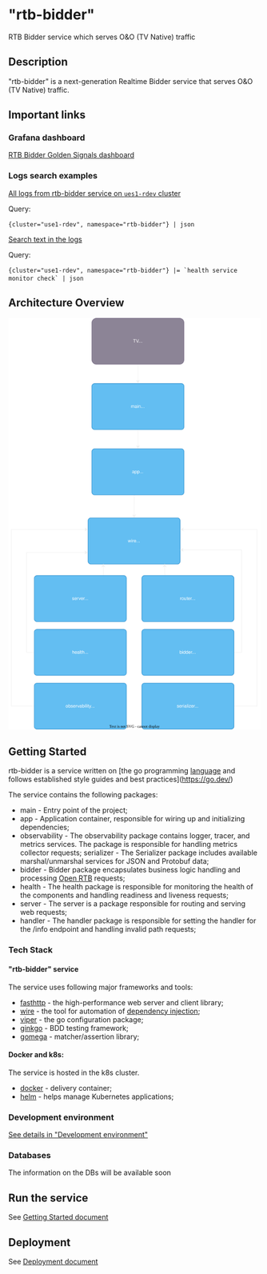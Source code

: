 # "rtb-bidder"

RTB Bidder service which serves O&O (TV Native) traffic

## Description

"rtb-bidder" is a next-generation Realtime Bidder service that serves O&O (TV Native) traffic.

## Important links

### Grafana dashboard

[RTB Bidder Golden Signals dashboard](https://grafana.int.adgear.com/d/0JYSf334k/rtb-bidder-golden-signals?orgId=1&refresh=10s&var-datasource=use1-rdev&var-cluster=use1-rdev&var-namespace=rtb-bidder&var-pod=rtb-bidder-0&from=now-5m&to=now)

### Logs search examples

[All logs from rtb-bidder service on `ues1-rdev` cluster](https://grafana.int.adgear.com/explore?orgId=1&left=%7B%22datasource%22:%22P9A714CFC031CC693%22,%22queries%22:%5B%7B%22refId%22:%22A%22,%22expr%22:%22%7Bcluster%3D%5C%22use1-rdev%5C%22,%20namespace%3D%5C%22rtb-bidder%5C%22%7D%20%7C%20json%22,%22queryType%22:%22range%22,%22datasource%22:%7B%22type%22:%22loki%22,%22uid%22:%22P9A714CFC031CC693%22%7D,%22editorMode%22:%22code%22%7D%5D,%22range%22:%7B%22from%22:%22now-30m%22,%22to%22:%22now%22%7D%7D)

Query:

```
{cluster="use1-rdev", namespace="rtb-bidder"} | json
```

[Search text in the logs](https://grafana.int.adgear.com/explore?orgId=1&left=%7B%22datasource%22:%22P9A714CFC031CC693%22,%22queries%22:%5B%7B%22refId%22:%22A%22,%22expr%22:%22%7Bcluster%3D%5C%22use1-rdev%5C%22,%20namespace%3D%5C%22rtb-bidder%5C%22%7D%20%7C%3D%20%60health%20service%20monitor%20check%60%20%7C%20json%22,%22queryType%22:%22range%22,%22datasource%22:%7B%22type%22:%22loki%22,%22uid%22:%22P9A714CFC031CC693%22%7D,%22editorMode%22:%22code%22%7D%5D,%22range%22:%7B%22from%22:%22now-30m%22,%22to%22:%22now%22%7D%7D)

Query:

```
{cluster="use1-rdev", namespace="rtb-bidder"} |= `health service monitor check` | json
```


## Architecture Overview

![Alt](docs/diagrams/rtb-bidder.svg)

## Getting Started

rtb-bidder is a service written on [the go programming [language](https://go.dev/) and follows established style guides and best practices](https://go.dev/) 

The service contains the following packages:

- main - Entry point of the project;
- app - Application container, responsible for wiring up and initializing dependencies;
- observability - The observability package contains logger, tracer, and metrics services. The package is responsible for handling metrics collector requests;
serializer - The Serializer package includes available marshal/unmarshal services for JSON and Protobuf data;
- bidder - Bidder package encapsulates business logic handling and processing [Open RTB](https://iabtechlab.com/standards/openrtb/) requests;
- health - The health package is responsible for monitoring the health of the components and handling readiness and liveness requests;
- server - The server is a package responsible for routing and serving web requests;
- handler - The handler package is responsible for setting the handler for the /info endpoint and handling invalid path requests;

### Tech Stack

#### "rtb-bidder" service
The service uses following major frameworks and tools:
- [fasthttp](https://github.com/valyala/fasthttp) - the high-performance web server and client library;
- [wire](https://github.com/google/wire) - the tool for automation of [dependency injection](https://en.wikipedia.org/wiki/Dependency_injection);
- [viper](https://github.com/spf13/viper) - the go configuration package; 
- [ginkgo](https://github.com/onsi/ginkgo) - BDD testing framework;
- [gomega](https://github.com/onsi/gomega) - matcher/assertion library;

#### Docker and k8s:
The service is hosted in the k8s cluster.

- [docker](https://www.docker.com/) - delivery container;
- [helm](https://helm.sh/) - helps manage Kubernetes applications;

### Development environment

[See details in "Development environment"](docs/development.md)

### Databases

The information on the DBs will be available soon

## Run the service 

See [Getting Started document](GETTINGSTARTED.md)

## Deployment

See [Deployment document](docs/deployment.md)